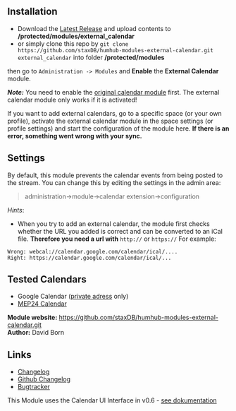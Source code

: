 ## Installation
- Download the [Latest Release](https://github.com/staxDB/humhub-modules-external-calendar/releases) and upload contents to **/protected/modules/external_calendar**
- or simply clone this repo by `git clone https://github.com/staxDB/humhub-modules-external-calendar.git external_calendar` into folder **/protected/modules**

then go to `Administration -> Modules` and **Enable** the **External Calendar** module.

**_Note:_** You need to enable the [original calendar module](https://github.com/humhub/humhub-modules-calendar) first. The external calendar module only works if it is activated!

If you want to add external calendars, go to a specific space (or your own profile), activate the external calendar module in the space settings (or profile settings) and start the configuration of the module here.
**If there is an error, something went wrong with your sync.**

## Settings
By default, this module prevents the calendar events from being posted to the stream. You can change this by editing the settings in the admin area:
> administration->module->calendar extension->configuration


*Hints*:
- When you try to add an external calendar, the module first checks whether the URL you added is correct and can be converted to an iCal file.
**Therefore you need a url with** `http://` or `https://`
For example:
```
Wrong: webcal://calendar.google.com/calendar/ical/....
Right: https://calendar.google.com/calendar/ical/...
```

## Tested Calendars
- Google Calendar ([private adress](https://support.google.com/calendar/answer/37648?hl=en) only)
- [MEP24 Calendar](https://www.mep24software.de/kalender-freigeben/)

__Module website:__ <https://github.com/staxDB/humhub-modules-external-calendar.git>    
__Author:__ David Born    

## Links
- [Changelog](https://github.com/staxDB/humhub-modules-external-calendar/blob/master/docs/CHANGELOG.md)
- [Github Changelog](https://github.com/staxDB/humhub-modules-external-calendar/commits/master)
- [Bugtracker](https://github.com/staxDB/humhub-modules-external-calendar/issues)

This Module uses the Calendar UI Interface in v0.6 - [see dokumentation](https://github.com/humhub/humhub-modules-calendar/blob/master/docs/interface.md)
